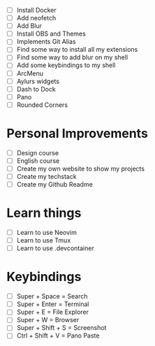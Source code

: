 - [ ] Install Docker
- [ ] Add neofetch
- [ ] Add Blur
- [ ] Install OBS and Themes
- [ ] Implements Git Alias
- [ ] Find some way to install all my extensions
- [ ] Find some way to add blur on my shell
- [ ] Add some keybindings to my shell
- [ ] ArcMenu
- [ ] Aylurs widgets
- [ ] Dash to Dock
- [ ] Pano
- [ ] Rounded Corners

# Personal Improvements

- [ ] Design course
- [ ] English course
- [ ] Create my own website to show my projects
- [ ] Create my techstack
- [ ] Create my Github Readme

# Learn things

- [ ] Learn to use Neovim
- [ ] Learn to use Tmux
- [ ] Learn to use .devcontainer

# Keybindings

- [ ] Super + Space = Search
- [ ] Super + Enter = Terminal
- [ ] Super + E = File Explorer
- [ ] Super + W = Browser
- [ ] Super + Shift + S = Screenshot
- [ ] Ctrl + Shift + V = Pano Paste
